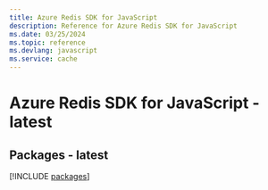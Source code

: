 ```yaml
---
title: Azure Redis SDK for JavaScript
description: Reference for Azure Redis SDK for JavaScript
ms.date: 03/25/2024
ms.topic: reference
ms.devlang: javascript
ms.service: cache
---
```

# Azure Redis SDK for JavaScript - latest
## Packages - latest
[!INCLUDE [packages](redis-index.md)]